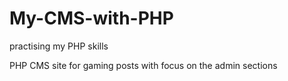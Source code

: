 # My-CMS-with-PHP
practising my PHP skills

PHP CMS site for gaming posts with focus on the admin sections
